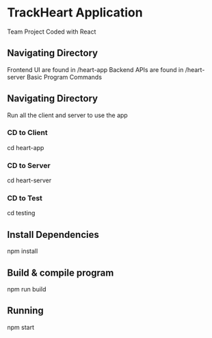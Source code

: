 # TrackHeart Application
Team Project Coded with React 

## Navigating Directory

Frontend UI are found in /heart-app
Backend APIs are found in /heart-server
Basic Program Commands

## Navigating Directory

Run all the client and server to use the app

### CD to Client

cd heart-app

### CD to Server

cd heart-server

### CD to Test

cd testing

## Install Dependencies

npm install

## Build & compile program

npm run build

## Running 

npm start